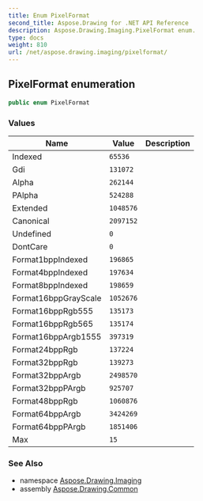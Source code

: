 ```yaml
---
title: Enum PixelFormat
second_title: Aspose.Drawing for .NET API Reference
description: Aspose.Drawing.Imaging.PixelFormat enum. 
type: docs
weight: 810
url: /net/aspose.drawing.imaging/pixelformat/
---
```

## PixelFormat enumeration

```csharp
public enum PixelFormat
```

### Values

| Name | Value | Description |
| --- | --- | --- |
| Indexed | `65536` |  |
| Gdi | `131072` |  |
| Alpha | `262144` |  |
| PAlpha | `524288` |  |
| Extended | `1048576` |  |
| Canonical | `2097152` |  |
| Undefined | `0` |  |
| DontCare | `0` |  |
| Format1bppIndexed | `196865` |  |
| Format4bppIndexed | `197634` |  |
| Format8bppIndexed | `198659` |  |
| Format16bppGrayScale | `1052676` |  |
| Format16bppRgb555 | `135173` |  |
| Format16bppRgb565 | `135174` |  |
| Format16bppArgb1555 | `397319` |  |
| Format24bppRgb | `137224` |  |
| Format32bppRgb | `139273` |  |
| Format32bppArgb | `2498570` |  |
| Format32bppPArgb | `925707` |  |
| Format48bppRgb | `1060876` |  |
| Format64bppArgb | `3424269` |  |
| Format64bppPArgb | `1851406` |  |
| Max | `15` |  |

### See Also

* namespace [Aspose.Drawing.Imaging](../../aspose.drawing.imaging/)
* assembly [Aspose.Drawing.Common](../../)


